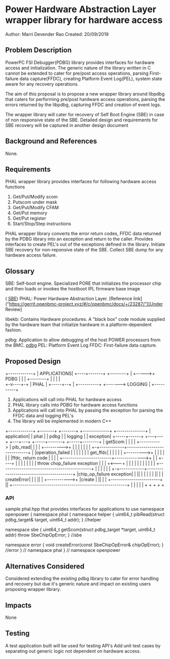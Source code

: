 # Power Hardware Abstraction Layer wrapper library for hardware access
Author: Marri Devender Rao
Created: 20/09/2019

## Problem Description
PowerPC FSI Debugger(PDBG) library provides interfaces for hardware access
and initialization. The generic nature of the library written in C cannot
be extended to cater for pre/post access operations, parsing First-failure
data capture(FFDC), creating Platform Event Log(PEL), system state aware
for any recovery operations.

The aim of this proposal is to propose a new wrapper library around libpdbg
that caters for performing pre/post hardware access operations, parsing the
errors returned by the libpdbg, capturing FFDC and creation of event logs.

The wrapper library will cater for  recovery  of Self Boot Engine (SBE) in
case of non responsive state of the SBE.
Detailed design and requirements for SBE recovery will be captured in another
design document 

## Background and References
None.

## Requirements

PHAL wrapper library provides interfaces for following hardware access functions
1. Get/Put/Modify scom
2. Putscom under mask
3. Get/Put/Modify CFAM
4. Get/Put memory
5. Get/Put register
6. Start/Stop/Step instructions

PHAL wrapper library converts the error return codes, FFDC data returned by the
PDBG library into an exception and return to the caller.
Provides interfaces to create PEL's out of the exceptions defined in the library.
Initiate SBE recovery for non-reponsive state of the SBE.
Collect SBE dump for any hardware access failure.

## Glossary
SBE: Self-boot engine. Specialized PORE that initializes the processor chip and
then loads or invokes the hostboot IPL firmware base image

( [SBE](https://github.com/open-power/sbe))
PHAL: Power Hardware Abstraction Layer. [Reference link]
("https://gerrit.openbmc-project.xyz/#/c/openbmc/docs/+/23287/")[Under Review]

libekb: Contains Hardware procedures. A "black box" code module supplied by
the hardware team that initialize hardware in a platform-dependent fashion.

pdbg: Application to allow debugging of the host POWER processors from the BMC.
[pdbg]("https://github.com/open-power/pdbg")
PEL: Platform Event Log
FFDC: First-failure data capture.

## Proposed Design
+------------+
| APPLICATIONS|
+----+-------+   +--------+
     |    +----->+  PDBG  |
     |    |      +--------+
     |    |
     |    |    
   +-v----+-+
   |  PHAL  |
   +-----+--+
         |       +----------+
         +-------> LOGGING  |
                 +----------+

1. Applications will call into PHAL for hardware access
2. PHAL library calls into PDBG for hardware access functions
3. Applications will call into PHAL by passing the exception for parsing the
FFDC data and logging PEL's
4. The library will be implemented in modern C++

+------------+ +-------+  +-------+   +-------------+ +--------------+
| application| | phal  |  |  pdbg |   | logging     | | exception|
+-----+------+ +---+---+  +---+---+   +-----+-------+ +-----+--------+
      |  getScom   |          |             |               |
      +----------> |  pib_read|             |               |
      |            +--------->+             |               |
      |            |          |             |               |
    +-+------------+-----------------------------+          |
    |operation_failed         |             |    |          |
    | |            |  get_ffdc|             |    |          |
    | |            +--------->+             |    |          |
    | |            |          |ffdc, return code |          |
    | |            +------------------------+-------------->+
    | |            +----+     |             |    |          |
    | |            |    |   throw chop_failure exception    |
    | |            +<---+     |             |    |          |
    | |            |          |             |    |          |
    +--------------------------------------------+          |
      |            |          |             |               |
    +-+------------+-----------------------------------------+
    |chip_op_failure exception|             |               ||
    | |            |          |             |               ||
    | | createError|          |             |               ||
    | +----------->+          |create       |               ||
    | |            +------------------------+               ||
    +--------------------------------------------------------+
      |            |         |              |               |
      +            +         +              +               +

### API
sample phal.hpp that provides interfaces for applications to use
namespace openpower
{
namespace phal
{
namespace helper
{
   uint64_t pibRead(struct pdbg_target& target, uint64_t addr);
} //helper

namespace sbe
{
    uint64_t getScom(struct pdbg_target *target, uint64_t addr) throw SbeChipOpError;
} //sbe

namespace error
{
    void createError(const SbeChipOpError& chipOpError);
} //error
} // namespace phal
} // namespace openpower



## Alternatives Considered
Considered extending the existing pdbg library to cater for error handling
and recovery but due it's generic nature and impact on existing users proposing
wrapper library.

## Impacts
None

## Testing
A test application built  will be used for testing API's
Add unit test cases by separating out generic logic not dependent on hardware access.
